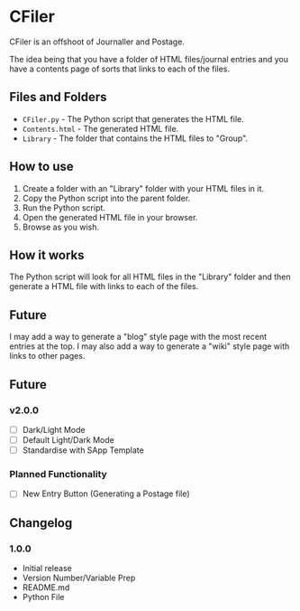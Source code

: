 # CFiler
CFiler is an offshoot of Journaller and Postage.

The idea being that you have a folder of HTML files/journal entries and you have a contents page of sorts that links to each of the files.

## Files and Folders
- `CFiler.py` - The Python script that generates the HTML file.
- `Contents.html` - The generated HTML file.
- `Library` - The folder that contains the HTML files to "Group".

## How to use
1. Create a folder with an "Library" folder with your HTML files in it.
2. Copy the Python script into the parent folder.
3. Run the Python script.
4. Open the generated HTML file in your browser.
5. Browse as you wish.

## How it works
The Python script will look for all HTML files in the "Library" folder and then generate a HTML file with links to each of the files.

## Future
I may add a way to generate a "blog" style page with the most recent entries at the top. I may also add a way to generate a "wiki" style page with links to other pages.

## Future
### v2.0.0
- [ ] Dark/Light Mode
- [ ] Default Light/Dark Mode
- [ ] Standardise with SApp Template

### Planned Functionality
- [ ] New Entry Button (Generating a Postage file)

## Changelog
### 1.0.0
- Initial release
- Version Number/Variable Prep
- README.md
- Python File


